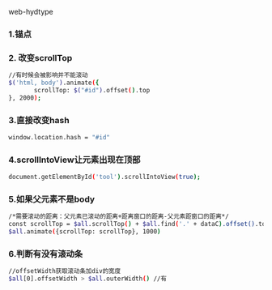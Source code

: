 web-hydtype
### 1.锚点

### 2. 改变scrollTop
```bash
//有时候会被影响并不能滚动 
$('html, body').animate({
       scrollTop: $("#id").offset().top
}, 2000);
```

### 3.直接改变hash
```bash
window.location.hash = "#id"
```

### 4.scrollIntoView让元素出现在顶部
```bash
document.getElementById('tool').scrollIntoView(true);
```

### 5.如果父元素不是body
```bash
/*需要滚动的距离：父元素已滚动的距离+距离窗口的距离-父元素距窗口的距离*/
const scrollTop = $all.scrollTop() + $all.find('.' + dataC).offset().top - $all.offset().top
$all.animate({scrollTop: scrollTop}, 1000)
```

### 6.判断有没有滚动条
```bash
//offsetWidth获取滚动条加div的宽度
$all[0].offsetWidth > $all.outerWidth() //有
```